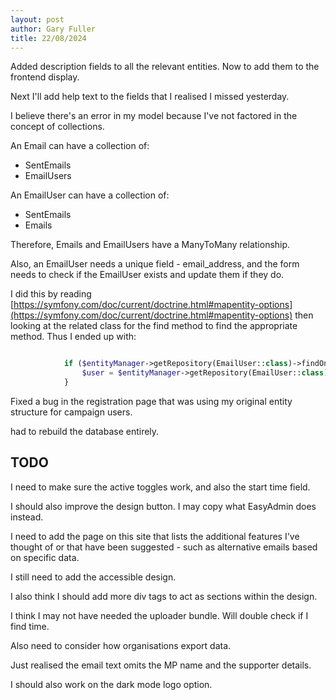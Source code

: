 ```yaml
---
layout: post
author: Gary Fuller
title: 22/08/2024
---
```


Added description fields to all the relevant entities. Now to add them to the frontend display.

Next I'll add help text to the fields that I realised I missed yesterday.

I believe there's an error in my model because I've not factored in the concept of collections.

An Email can have a collection of:

+ SentEmails
+ EmailUsers

An EmailUser can have a collection of:

+ SentEmails
+ Emails

Therefore, Emails and EmailUsers have a ManyToMany relationship. 

Also, an EmailUser needs a unique field - email_address, and the form needs to check if the EmailUser exists and update them if they do.

I did this by reading [https://symfony.com/doc/current/doctrine.html#mapentity-options](https://symfony.com/doc/current/doctrine.html#mapentity-options) then looking at the related class for the find method to find the appropriate method. Thus I ended up with:

```php

            if ($entityManager->getRepository(EmailUser::class)->findOneBy(['email'=>$form->get('email')->getData()])) {
                $user = $entityManager->getRepository(EmailUser::class)->findOneBy(['email'=>$form->get('email')->getData()]);
            }

```

Fixed a bug in the registration page that was using my original entity structure for campaign users.

had to rebuild the database entirely.

## TODO

I need to make sure the active toggles work, and also the start time field.

I should also improve the design button. I may copy what EasyAdmin does instead. 

I need to add the page on this site that lists the additional features I've thought of or that have been suggested - such as alternative emails based on specific data.

I still need to add the accessible design.

I also think I should add more div tags to act as sections within the design.

I think I may not have needed the uploader bundle. Will double check if I find time.

Also need to consider how organisations export data.

Just realised the email text omits the MP name and the supporter details.

I should also work on the dark mode logo option. 

